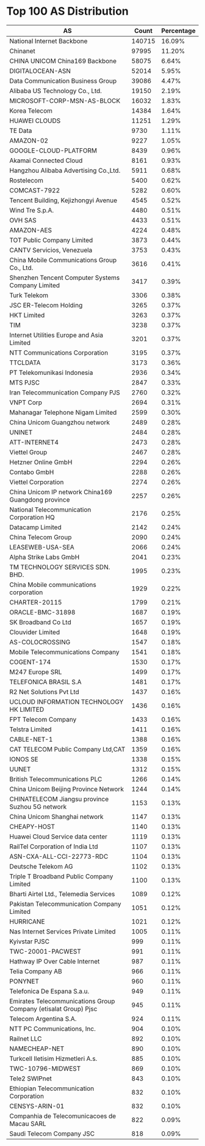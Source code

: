 # Top 100 AS Distribution
| AS | Count | Percentage |
|----|----|----|
| National Internet Backbone | 140715 | 16.09% |
| Chinanet | 97995 | 11.20% |
| CHINA UNICOM China169 Backbone | 58075 | 6.64% |
| DIGITALOCEAN-ASN | 52014 | 5.95% |
| Data Communication Business Group | 39086 | 4.47% |
| Alibaba US Technology Co., Ltd. | 19150 | 2.19% |
| MICROSOFT-CORP-MSN-AS-BLOCK | 16032 | 1.83% |
| Korea Telecom | 14384 | 1.64% |
| HUAWEI CLOUDS | 11251 | 1.29% |
| TE Data | 9730 | 1.11% |
| AMAZON-02 | 9227 | 1.05% |
| GOOGLE-CLOUD-PLATFORM | 8439 | 0.96% |
| Akamai Connected Cloud | 8161 | 0.93% |
| Hangzhou Alibaba Advertising Co.,Ltd. | 5911 | 0.68% |
| Rostelecom | 5400 | 0.62% |
| COMCAST-7922 | 5282 | 0.60% |
| Tencent Building, Kejizhongyi Avenue | 4545 | 0.52% |
| Wind Tre S.p.A. | 4480 | 0.51% |
| OVH SAS | 4433 | 0.51% |
| AMAZON-AES | 4224 | 0.48% |
| TOT Public Company Limited | 3873 | 0.44% |
| CANTV Servicios, Venezuela | 3753 | 0.43% |
| China Mobile Communications Group Co., Ltd. | 3616 | 0.41% |
| Shenzhen Tencent Computer Systems Company Limited | 3417 | 0.39% |
| Turk Telekom | 3306 | 0.38% |
| JSC ER-Telecom Holding | 3265 | 0.37% |
| HKT Limited | 3263 | 0.37% |
| TIM | 3238 | 0.37% |
| Internet Utilities Europe and Asia Limited | 3201 | 0.37% |
| NTT Communications Corporation | 3195 | 0.37% |
| TTCLDATA | 3173 | 0.36% |
| PT Telekomunikasi Indonesia | 2936 | 0.34% |
| MTS PJSC | 2847 | 0.33% |
| Iran Telecommunication Company PJS | 2760 | 0.32% |
| VNPT Corp | 2694 | 0.31% |
| Mahanagar Telephone Nigam Limited | 2599 | 0.30% |
| China Unicom Guangzhou network | 2489 | 0.28% |
| UNINET | 2484 | 0.28% |
| ATT-INTERNET4 | 2473 | 0.28% |
| Viettel Group | 2467 | 0.28% |
| Hetzner Online GmbH | 2294 | 0.26% |
| Contabo GmbH | 2288 | 0.26% |
| Viettel Corporation | 2274 | 0.26% |
| China Unicom IP network China169 Guangdong province | 2257 | 0.26% |
| National Telecommunication Corporation HQ | 2176 | 0.25% |
| Datacamp Limited | 2142 | 0.24% |
| China Telecom Group | 2090 | 0.24% |
| LEASEWEB-USA-SEA | 2066 | 0.24% |
| Alpha Strike Labs GmbH | 2041 | 0.23% |
| TM TECHNOLOGY SERVICES SDN. BHD. | 1995 | 0.23% |
| China Mobile communications corporation | 1929 | 0.22% |
| CHARTER-20115 | 1799 | 0.21% |
| ORACLE-BMC-31898 | 1687 | 0.19% |
| SK Broadband Co Ltd | 1657 | 0.19% |
| Clouvider Limited | 1648 | 0.19% |
| AS-COLOCROSSING | 1547 | 0.18% |
| Mobile Telecommunications Company | 1541 | 0.18% |
| COGENT-174 | 1530 | 0.17% |
| M247 Europe SRL | 1499 | 0.17% |
| TELEFONICA BRASIL S.A | 1481 | 0.17% |
| R2 Net Solutions Pvt Ltd | 1437 | 0.16% |
| UCLOUD INFORMATION TECHNOLOGY HK LIMITED | 1436 | 0.16% |
| FPT Telecom Company | 1433 | 0.16% |
| Telstra Limited | 1411 | 0.16% |
| CABLE-NET-1 | 1388 | 0.16% |
| CAT TELECOM Public Company Ltd,CAT | 1359 | 0.16% |
| IONOS SE | 1338 | 0.15% |
| UUNET | 1312 | 0.15% |
| British Telecommunications PLC | 1266 | 0.14% |
| China Unicom Beijing Province Network | 1244 | 0.14% |
| CHINATELECOM Jiangsu province Suzhou 5G network | 1153 | 0.13% |
| China Unicom Shanghai network | 1147 | 0.13% |
| CHEAPY-HOST | 1140 | 0.13% |
| Huawei Cloud Service data center | 1119 | 0.13% |
| RailTel Corporation of India Ltd | 1107 | 0.13% |
| ASN-CXA-ALL-CCI-22773-RDC | 1104 | 0.13% |
| Deutsche Telekom AG | 1102 | 0.13% |
| Triple T Broadband Public Company Limited | 1100 | 0.13% |
| Bharti Airtel Ltd., Telemedia Services | 1089 | 0.12% |
| Pakistan Telecommunication Company Limited | 1051 | 0.12% |
| HURRICANE | 1021 | 0.12% |
| Nas Internet Services Private Limited | 1005 | 0.11% |
| Kyivstar PJSC | 999 | 0.11% |
| TWC-20001-PACWEST | 991 | 0.11% |
| Hathway IP Over Cable Internet | 987 | 0.11% |
| Telia Company AB | 966 | 0.11% |
| PONYNET | 960 | 0.11% |
| Telefonica De Espana S.a.u. | 949 | 0.11% |
| Emirates Telecommunications Group Company (etisalat Group) Pjsc | 945 | 0.11% |
| Telecom Argentina S.A. | 924 | 0.11% |
| NTT PC Communications, Inc. | 904 | 0.10% |
| Railnet LLC | 892 | 0.10% |
| NAMECHEAP-NET | 890 | 0.10% |
| Turkcell Iletisim Hizmetleri A.s. | 885 | 0.10% |
| TWC-10796-MIDWEST | 869 | 0.10% |
| Tele2 SWIPnet | 843 | 0.10% |
| Ethiopian Telecommunication Corporation | 832 | 0.10% |
| CENSYS-ARIN-01 | 832 | 0.10% |
| Companhia de Telecomunicacoes de Macau SARL | 822 | 0.09% |
| Saudi Telecom Company JSC | 818 | 0.09% |
